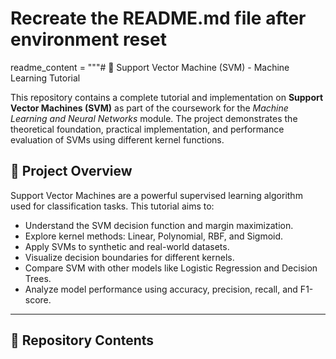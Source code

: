 # Recreate the README.md file after environment reset
readme_content = """# 📘 Support Vector Machine (SVM) - Machine Learning Tutorial

This repository contains a complete tutorial and implementation on **Support Vector Machines (SVM)** as part of the coursework for the *Machine Learning and Neural Networks* module. The project demonstrates the theoretical foundation, practical implementation, and performance evaluation of SVMs using different kernel functions.

## 📌 Project Overview

Support Vector Machines are a powerful supervised learning algorithm used for classification tasks. This tutorial aims to:

- Understand the SVM decision function and margin maximization.
- Explore kernel methods: Linear, Polynomial, RBF, and Sigmoid.
- Apply SVMs to synthetic and real-world datasets.
- Visualize decision boundaries for different kernels.
- Compare SVM with other models like Logistic Regression and Decision Trees.
- Analyze model performance using accuracy, precision, recall, and F1-score.

---

## 📂 Repository Contents

